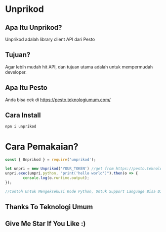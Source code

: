 # Unprikod

## Apa Itu Unprikod?
Unprikod adalah library client API dari Pesto

## Tujuan?
Agar lebih mudah hit API, dan tujuan utama adalah untuk mempermudah developer.

## Apa Itu Pesto
Anda bisa cek di https://pesto.teknologiumum.com/

## Cara Install
```bash
npm i unprikod
```

# Cara Pemakaian?
```javascript
const { Unprikod } = require('unprikod');

let unpri = new Unprikod('YOUR_TOKEN') //get from https://pesto.teknologiumum.com
unpri.exec(unpri.python, "print('hello world')").then(o => {
        console.log(o.runtime.output);
});

//Contoh Untuk Mengeksekusi Kode Python, Untuk Support Language Bisa Di Cek Di Website Pesto
```

## Thanks To Teknologi Umum

## Give Me Star If You Like :)
